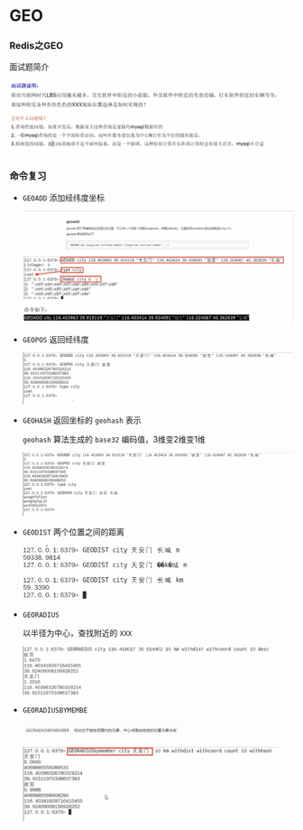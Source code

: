 # GEO

### Redis之GEO

面试题简介

![](images/8.GEO面试题.jpg)



### 命令复习

- `GEOADD` 添加经纬度坐标

  ![](images/9.GEOADD.jpg)

  

- `GEOPOS` 返回经纬度

  ![](images/10.GEOPOS.jpg)

  

- `GEOHASH` 返回坐标的 `geohash` 表示

  `geohash` 算法生成的 `base32` 编码值，3维变2维变1维

  ![](images/11.GEOHASH.jpg)

  

- `GEODIST` 两个位置之间的距离

  ![](images/12.GEODIST.jpg)

  

- `GEORADIUS`

  以半径为中心，查找附近的   `XXX`

  ![](images/13.GEORADIUS.jpg)



- `GEORADIUSBYMEMBE`

  ![](images/14.GEORADIUSBYMEMBE.jpg)

